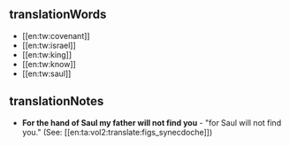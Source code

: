 ## translationWords

* [[en:tw:covenant]]
* [[en:tw:israel]]
* [[en:tw:king]]
* [[en:tw:know]]
* [[en:tw:saul]]

## translationNotes

* **For the hand of Saul my father will not find you** - "for Saul will not find you."  (See: [[en:ta:vol2:translate:figs_synecdoche]])
